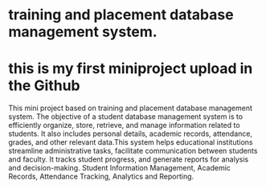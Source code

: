 # training and placement database management system.
# this is my first miniproject upload in the Github
This mini project based on training and placement database management system.
The objective of a student database management system is to efficiently organize, store, retrieve, and manage information related to students. 
It also includes personal details, academic records, attendance, grades, and other relevant data.This system helps educational institutions streamline administrative tasks, facilitate communication between students and faculty.
It tracks student progress, and generate reports for analysis and decision-making.
Student Information Management, Academic Records, Attendance Tracking, Analytics and Reporting.
